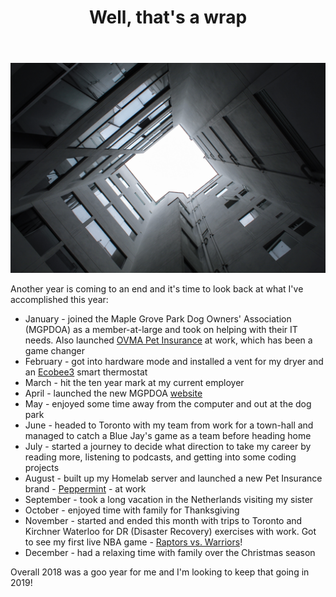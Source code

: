 ﻿---
title: Well, that's a wrap
subTitle: Looking back at 2018
category: "Musings"
cover: nina-pascal-1331603-unsplash.jpg
---
![Unsplash](nina-pascal-1331603-unsplash.jpg)

Another year is coming to an end and it's time to look back at what I've accomplished this year:

- January - joined the Maple Grove Park Dog Owners' Association (MGPDOA) as a member-at-large and took on helping with their IT needs. Also launched [OVMA Pet Insurance](https://www.ovmapetinsurance.com/) at work, which has been a game changer
- February - got into hardware mode and installed a vent for my dryer and an [Ecobee3](https://www.ecobee.com/) smart thermostat
- March - hit the ten year mark at my current employer
- April - launched the new MGPDOA [website](https://maplegrovedogpark.ca/)
- May - enjoyed some time away from the computer and out at the dog park
- June - headed to Toronto with my team from work for a town-hall and managed to catch a Blue Jay's game as a team before heading home
- July - started a journey to decide what direction to take my career by reading more, listening to podcasts, and getting into some coding projects
- August - built up my Homelab server and launched a new Pet Insurance brand - [Peppermint](https://www.mypeppermint.ca/) - at work
- September - took a long vacation in the Netherlands visiting my sister
- October - enjoyed time with family for Thanksgiving
- November - started and ended this month with trips to Toronto and Kirchner Waterloo for DR (Disaster Recovery) exercises with work. Got to see my first live NBA game - [Raptors vs. Warriors](https://www.youtube.com/watch?v=290z2FhsC2o&feature=onebox)!
- December - had a relaxing time with family over the Christmas season

Overall 2018 was a goo year for me and I'm looking to keep that going in 2019!
